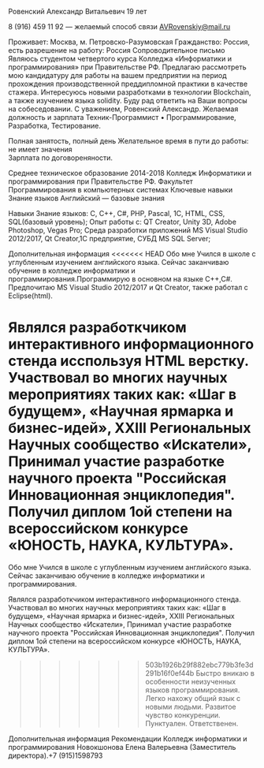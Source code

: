 Ровенский Александр Витальевич
19 лет

8 (916) 459 11 92 — желаемый способ связи
AVRovenskiy@mail.ru

Проживает: Москва, м. Петровско-Разумовская
Гражданство: Россия, есть разрешение на работу: Россия
Сопроводительное письмо
Являюсь студентом четвертого курса Колледжа «Информатики и программирования» при Правительстве РФ. 
Предлагаю рассмотреть мою кандидатуру для работы на вашем предприятии на период прохождения производственной преддипломной практики в качестве стажера. Интересуюсь новыми разработками в технологии Blockchain, а также изучением языка solidity.
Буду рад ответить на Ваши вопросы на собеседовании.
С уважением, Ровенский Александр.
Желаемая должность и зарплата
Техник-Программист
• Программирование, Разработка, Тестирование.

Полная занятость, полный день
Желательное время в пути до работы: не имеет значения	
	Зарплата по договореняности.

Среднее техническое образование
2014-2018	Колледж Информатики и программирования при Правительстве РФ.
Факультет Программирования в компьютерных системах
Ключевые навыки
Знание языков	Английский — базовые знания 

Навыки	Знание языков: С, С++, C#, PHP, Pascal, 1C, HTML, CSS, SQL(базовый уровень);
Опыт работы с: QT Creator, Unity 3D, Adobe Photoshop, Vegas Pro;
Среда разработки приложений MS Visual Studio 2012/2017, Qt Creator,1C предприятие,
СУБД MS SQL Server;

Дополнительная информация
<<<<<<< HEAD
Обо мне	
Учился в школе с углубленным изучением английского языка. Сейчас заканчиваю обучение в колледже информатики и программирования.Программирую в основном на языке C++,C#. Предпочитаю MS Visual Studio 2012/2017 и Qt Creator, также работал с Eclipse(html).

Являлся разработкчиком интерактивного информационного стенда исспользуя HTML верстку. Участвовал во многих научных мероприятиях таких как: «Шаг в будущем», «Научная ярмарка и бизнес-идей», XXIII Региональных Научных сообщество «Искатели», Принимал участие разработке научного проекта "Российская Инновационная энциклопедия". Получил диплом 1ой степени на всероссийском конкурсе «ЮНОСТЬ, НАУКА, КУЛЬТУРА». 
=======
Обо мне	Учился в школе с углубленным изучением английского языка. Сейчас заканчиваю обучение в колледже информатики и программирования.

Являлся разработкчиком интерактивного информационного стенда. Участвовал во многих научных мероприятиях таких как: «Шаг в будущем», «Научная ярмарка и бизнес-идей», XXIII Региональных Научных сообщество «Искатели», Принимал участие разработке научного проекта "Российская Инновационная энциклопедия". Получил диплом 1ой степени на всероссийском конкурсе «ЮНОСТЬ, НАУКА, КУЛЬТУРА». 
>>>>>>> 503b1926b29f882ebc779b3fe3d291b16f0ef44b
Быстро вникаю в особенности неизученных языков программирования. Легко нахожу общий язык с новыми людьми. Развитое чувство конкуренции. Пунктуален. Ответственен. 

Дополнительная информация
Рекомендации	Колледж информатики и программирования 
Новокшонова Елена Валерьевна (Заместитель директора).+7 (915)1598793


